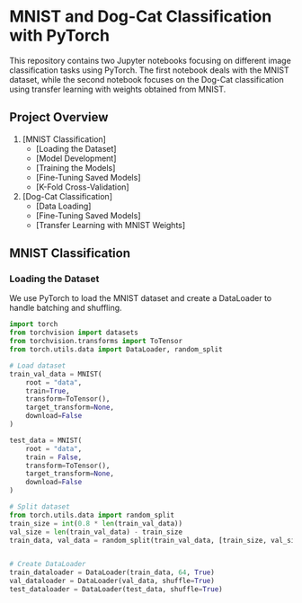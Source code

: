 # MNIST and Dog-Cat Classification with PyTorch

This repository contains two Jupyter notebooks focusing on different image classification tasks using PyTorch. The first notebook deals with the MNIST dataset, while the second notebook focuses on the Dog-Cat classification using transfer learning with weights obtained from MNIST.

## Project Overview

1. [MNIST Classification]
    - [Loading the Dataset]
    - [Model Development]
    - [Training the Models]
    - [Fine-Tuning Saved Models]
    - [K-Fold Cross-Validation]
2. [Dog-Cat Classification]
    - [Data Loading]
    - [Fine-Tuning Saved Models]
    - [Transfer Learning with MNIST Weights]

## MNIST Classification

### Loading the Dataset
We use PyTorch to load the MNIST dataset and create a DataLoader to handle batching and shuffling.

```python
import torch
from torchvision import datasets
from torchvision.transforms import ToTensor                            
from torch.utils.data import DataLoader, random_split

# Load dataset
train_val_data = MNIST(
    root = "data",                                                          
    train=True,                                                              
    transform=ToTensor(),                                                   
    target_transform=None,                                                  
    download=False
)

test_data = MNIST(
    root = "data",
    train = False,
    transform=ToTensor(),
    target_transform=None,
    download=False
)

# Split dataset
from torch.utils.data import random_split
train_size = int(0.8 * len(train_val_data))
val_size = len(train_val_data) - train_size
train_data, val_data = random_split(train_val_data, [train_size, val_size])


# Create DataLoader
train_dataloader = DataLoader(train_data, 64, True)
val_dataloader = DataLoader(val_data, shuffle=True)
test_dataloader = DataLoader(test_data, shuffle=True)
